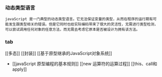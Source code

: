 ### 动态类型语言
	javaScript 是一门典型的动态类型语言。它无法保证变量的类型，从而在程序的运行期有可能发生跟类型相关的错误。但是它同时也给实际编码带来了很大的灵活性，无需进行类型检测，可以尝试调用任何对象的任意方法，而无需去考虑它原本是否被设计为拥有该方法。

### tab
[[多态]]
[[封装]]
[[基于原型继承的JavaScript对象系统]]
- [[javaScript 原型编程的基本规则]]
[[new 运算符的运算过程]]
[[this、call和apply]]
